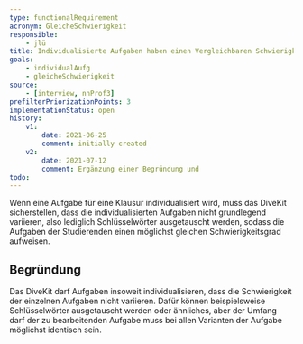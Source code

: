 ```yaml
---
type: functionalRequirement
acronym: GleicheSchwierigkeit
responsible: 
    - jlü
title: Individualisierte Aufgaben haben einen Vergleichbaren Schwierigkeitsgrad
goals: 
    - individualAufg
    - gleicheSchwierigkeit
source:
    - [interview, nnProf3]
prefilterPriorizationPoints: 3
implementationStatus: open
history:
    v1:
        date: 2021-06-25
        comment: initially created
    v2:
        date: 2021-07-12
        comment: Ergänzung einer Begründung und 
todo: 
---
```



Wenn eine Aufgabe für eine Klausur individualisiert wird, muss das DiveKit sicherstellen,
dass die individualisierten Aufgaben nicht grundlegend variieren, also lediglich Schlüsselwörter ausgetauscht werden, sodass
die Aufgaben der Studierenden einen möglichst gleichen Schwierigkeitsgrad aufweisen.

## Begründung
Das DiveKit darf Aufgaben insoweit individualisieren, dass die Schwierigkeit der einzelnen Aufgaben nicht variieren.
Dafür können beispielsweise Schlüsselwörter ausgetauscht werden oder ähnliches, aber der Umfang darf der zu bearbeitenden Aufgabe
muss bei allen Varianten der Aufgabe möglichst identisch sein.
